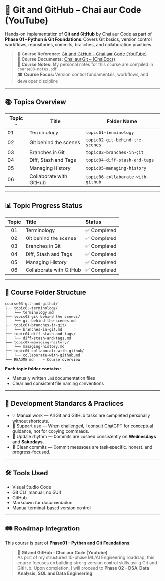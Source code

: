 # 📘 Git and GitHub – Chai aur Code (YouTube)

Hands-on implementation of **Git and GitHub** by Chai aur Code as part of **Phase 01 – Python & Git Foundations**. Covers Git basics, version control workflows, repositories, commits, branches, and collaboration practices.

> 🔗 **Course Reference:** [Git and GitHub – Chai aur Code (YouTube)](https://www.youtube.com/watch?v=q8EevlEpQ2A&t=1s)  
> 📘 **Course Documents:** [Chai aur Git – (ChaiDocs)](https://docs.chaicode.com/youtube/chai-aur-git/welcome)  
> 📒 **Course Notes:** My personal notes for this course are compiled in `course03-notes.pdf`  
> 🎓 **Course Focus:** Version control fundamentals, workflows, and developer discipline

---

## 📚 Topics Overview

| Topic  - | Title                    | Folder Name                       |
|----------|--------------------------|-----------------------------------|
| 01       | Terminology              | `topic01-terminology`             |
| 02       | Git behind the scenes    | `topic02-git-behind-the-scenes`   |
| 03       | Branches in Git          | `topic03-branches-in-git`         |
| 04       | Diff, Stash and Tags     | `topic04-diff-stash-and-tags`     |
| 05       | Managing History         | `topic05-managing-history`        |
| 06       | Collaborate with GitHub  | `topic06-collaborate-with-github` |

---

## 📊 Topic Progress Status

| Topic    | Title                     | Status         |
|:--------:|:--------------------------|:---------------|
|   01     | Terminology               | ✅ Completed   |
|   02     | Git behind the scenes     | ✅ Completed   |
|   03     | Branches in Git           | ✅ Completed   |
|   04     | Diff, Stash and Tags      | ✅ Completed   |
|   05     | Managing History          | ✅ Completed   |
|   06     | Collaborate with GitHub   | ✅ Completed   |

---

## 🧱 Course Folder Structure

```
course03-git-and-github/
├── topic01-terminology/
│   └── terminology.md
├── topic02-git-behind-the-scenes/
│   └── git-behind-the-scenes.md
├── topic03-branches-in-git/
│   └── branches-in-git.md
├── topic04-diff-stash-and-tags/
│   └── diff-stash-and-tags.md
├── topic05-managing-history/
│   └── managing-history.md
├── topic06-collaborate-with-github/ 
│   └── collaborate-with-github.md
└── README.md    ← Course overview

```

**Each topic folder contains:**
- Manually written `.md` documentation files  
- Clear and consistent file naming conventions

---

## 🧭 Development Standards & Practices

- 💡 Manual work — All Git and GitHub tasks are completed personally without shortcuts.
- 🤝 Support use — When challenged, I consult ChatGPT for conceptual guidance, not for copying commands.
- 🔄 Update rhythm — Commits are pushed consistently on **Wednesdays** and **Saturdays**.
- 📌 Clean commits — Commit messages are task-specific, honest, and progress-focused.

---

## 🛠️ Tools Used
  
- Visual Studio Code  
- Git CLI (manual, no GUI)  
- GitHub  
- Markdown for documentation  
- Manual terminal-based version control

---

## 🛤️ Roadmap Integration

This course is part of **Phase01 – Python and Git Foundations**:

> 🔸 **Git and GitHub – Chai aur Code (Youtube)**  
As part of my structured 10-phase ML/AI Engineering roadmap, this course focuses on building strong version control skills using Git and GitHub. Upon completion, I will proceed to **Phase 02 – DSA, Data Analysis, SQL and Data Engineering**.